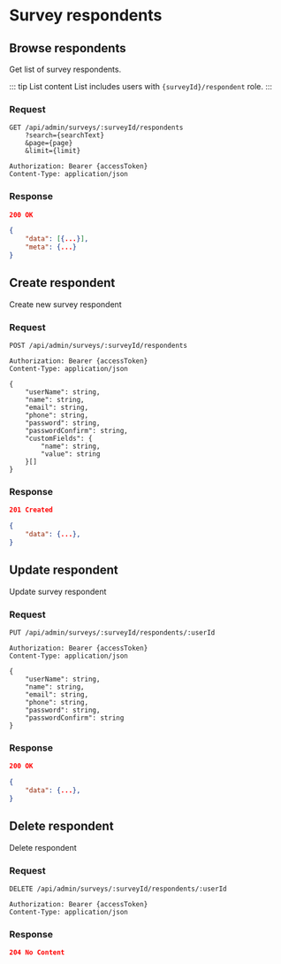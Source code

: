 # Survey respondents

## Browse respondents

Get list of survey respondents.

::: tip List content
List includes users with `{surveyId}/respondent` role.
:::

### Request

```http
GET /api/admin/surveys/:surveyId/respondents
    ?search={searchText}
    &page={page}
    &limit={limit}

Authorization: Bearer {accessToken}
Content-Type: application/json
```

### Response

```json
200 OK

{
    "data": [{...}],
    "meta": {...}
}
```

## Create respondent

Create new survey respondent

### Request

```http
POST /api/admin/surveys/:surveyId/respondents

Authorization: Bearer {accessToken}
Content-Type: application/json

{
    "userName": string,
    "name": string,
    "email": string,
    "phone": string,
    "password": string,
    "passwordConfirm": string,
    "customFields": {
        "name": string,
        "value": string
    }[]
}
```

### Response

```json
201 Created

{
    "data": {...},
}
```

## Update respondent

Update survey respondent

### Request

```http
PUT /api/admin/surveys/:surveyId/respondents/:userId

Authorization: Bearer {accessToken}
Content-Type: application/json

{
    "userName": string,
    "name": string,
    "email": string,
    "phone": string,
    "password": string,
    "passwordConfirm": string
}
```

### Response

```json
200 OK

{
    "data": {...},
}
```

## Delete respondent

Delete respondent

### Request

```http
DELETE /api/admin/surveys/:surveyId/respondents/:userId

Authorization: Bearer {accessToken}
Content-Type: application/json
```

### Response

```json
204 No Content
```
